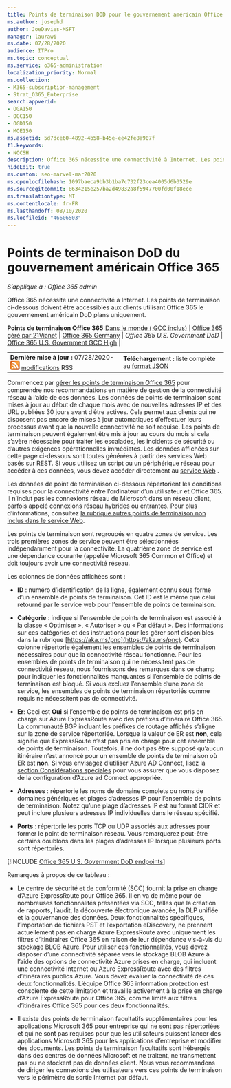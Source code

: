 ```yaml
---
title: Points de terminaison DOD pour le gouvernement américain Office 365
ms.author: josephd
author: JoeDavies-MSFT
manager: laurawi
ms.date: 07/28/2020
audience: ITPro
ms.topic: conceptual
ms.service: o365-administration
localization_priority: Normal
ms.collection:
- M365-subscription-management
- Strat_O365_Enterprise
search.appverid:
- OGA150
- OGC150
- OGD150
- MOE150
ms.assetid: 5d7dce60-4892-4b58-b45e-ee42fe8a907f
f1.keywords:
- NOCSH
description: Office 365 nécessite une connectivité à Internet. Les points de terminaison ci-dessous doivent être accessibles aux clients utilisant Office 365 le gouvernement américain DoD plans uniquement.
hideEdit: true
ms.custom: seo-marvel-mar2020
ms.openlocfilehash: 1097baeca9bb3b1ba7c732f23cea4005d6b3529e
ms.sourcegitcommit: 8634215e257ba2d49832a8f5947700fd00f18ece
ms.translationtype: MT
ms.contentlocale: fr-FR
ms.lasthandoff: 08/10/2020
ms.locfileid: "46606503"
---
```

# <a name="office-365-us-government-dod-endpoints"></a>Points de terminaison DoD du gouvernement américain Office 365

*S’applique à : Office 365 admin*

 Office 365 nécessite une connectivité à Internet. Les points de terminaison ci-dessous doivent être accessibles aux clients utilisant Office 365 le gouvernement américain DoD plans uniquement.
  
 **Points de terminaison Office 365:**[Dans le monde ( GCC inclus)](urls-and-ip-address-ranges.md) | [Office 365 géré par 21Vianet](urls-and-ip-address-ranges-21vianet.md)  | [Office 365 Germany](office-365-germany-endpoints.md) | *Office 365 U.S. Government DoD* | [Office 365 U.S. Government GCC High](office-365-u-s-government-gcc-high-endpoints.md) |
  
|||
|:-----|:-----|
|**Dernière mise à jour :** 07/28/2020- ![ abonnement au journal des ](media/5dc6bb29-25db-4f44-9580-77c735492c4b.png) [modifications](https://endpoints.office.com/version/USGOVDoD?allversions=true&format=rss&clientrequestid=b10c5ed1-bad1-445f-b386-b919946339a7) RSS <br/> |**Téléchargement :** liste complète au [format JSON](https://endpoints.office.com/endpoints/USGOVDoD?clientrequestid=b10c5ed1-bad1-445f-b386-b919946339a7) <br/> |

 Commencez par [gérer les points de terminaison Office 365](managing-office-365-endpoints.md) pour comprendre nos recommandations en matière de gestion de la connectivité réseau à l’aide de ces données. Les données de points de terminaison sont mises à jour au début de chaque mois avec de nouvelles adresses IP et des URL publiées 30 jours avant d’être actives. Cela permet aux clients qui ne disposent pas encore de mises à jour automatiques d’effectuer leurs processus avant que la nouvelle connectivité ne soit requise. Les points de terminaison peuvent également être mis à jour au cours du mois si cela s’avère nécessaire pour traiter les escalades, les incidents de sécurité ou d’autres exigences opérationnelles immédiates. Les données affichées sur cette page ci-dessous sont toutes générées à partir des services Web basés sur REST. Si vous utilisez un script ou un périphérique réseau pour accéder à ces données, vous devez accéder directement au [service Web](office-365-ip-web-service.md) .

Les données de point de terminaison ci-dessous répertorient les conditions requises pour la connectivité entre l’ordinateur d’un utilisateur et Office 365. Il n’inclut pas les connexions réseau de Microsoft dans un réseau client, parfois appelé connexions réseau hybrides ou entrantes. Pour plus d’informations, consultez [la rubrique autres points de terminaison non inclus dans le service Web](additional-office365-ip-addresses-and-urls.md). 

Les points de terminaison sont regroupés en quatre zones de service. Les trois premières zones de service peuvent être sélectionnées indépendamment pour la connectivité. La quatrième zone de service est une dépendance courante (appelée Microsoft 365 Common et Office) et doit toujours avoir une connectivité réseau.

Les colonnes de données affichées sont :

- **ID** : numéro d’identification de la ligne, également connu sous forme d’un ensemble de points de terminaison. Cet ID est le même que celui retourné par le service web pour l’ensemble de points de terminaison.

- **Catégorie** : indique si l’ensemble de points de terminaison est associé à la classe « Optimiser », « Autoriser » ou « Par défaut ». Des informations sur ces catégories et des instructions pour les gérer sont disponibles dans la rubrique [https://aka.ms/pnc](https://aka.ms/pnc). Cette colonne répertorie également les ensembles de points de terminaison nécessaires pour que la connectivité réseau fonctionne. Pour les ensembles de points de terminaison qui ne nécessitent pas de connectivité réseau, nous fournissons des remarques dans ce champ pour indiquer les fonctionnalités manquantes si l’ensemble de points de terminaison est bloqué. Si vous excluez l’ensemble d’une zone de service, les ensembles de points de terminaison répertoriés comme requis ne nécessitent pas de connectivité.

- **Er**: Ceci est **Oui** si l’ensemble de points de terminaison est pris en charge sur Azure ExpressRoute avec des préfixes d’itinéraire Office 365. La communauté BGP incluant les préfixes de routage affichés s’aligne sur la zone de service répertoriée. Lorsque la valeur de ER est **non**, cela signifie que ExpressRoute n’est pas pris en charge pour cet ensemble de points de terminaison. Toutefois, il ne doit pas être supposé qu’aucun itinéraire n’est annoncé pour un ensemble de points de terminaison où ER est **non**. Si vous envisagez d’utiliser Azure AD Connect, lisez la [section Considérations spéciales](https://docs.microsoft.com/azure/active-directory/hybrid/reference-connect-instances#microsoft-azure-government) pour vous assurer que vous disposez de la configuration d’Azure ad Connect appropriée.

- **Adresses** : répertorie les noms de domaine complets ou noms de domaines génériques et plages d’adresses IP pour l’ensemble de points de terminaison. Notez qu’une plage d’adresses IP est au format CIDR et peut inclure plusieurs adresses IP individuelles dans le réseau spécifié.
 
- **Ports** : répertorie les ports TCP ou UDP associés aux adresses pour former le point de terminaison réseau. Vous remarquerez peut-être certains doublons dans les plages d’adresses IP lorsque plusieurs ports sont répertoriés.
 
[!INCLUDE [Office 365 U.S. Government DoD endpoints](./includes/office-365-u.s.-government-dod-endpoints.md)]
  
Remarques à propos de ce tableau :

- Le centre de sécurité et de conformité (SCC) fournit la prise en charge d’Azure ExpressRoute pour Office 365. Il en va de même pour de nombreuses fonctionnalités présentées via SCC, telles que la création de rapports, l’audit, la découverte électronique avancée, la DLP unifiée et la gouvernance des données. Deux fonctionnalités spécifiques, l’importation de fichiers PST et l’exportation eDiscovery, ne prennent actuellement pas en charge Azure ExpressRoute avec uniquement les filtres d’itinéraires Office 365 en raison de leur dépendance vis-à-vis du stockage BLOB Azure. Pour utiliser ces fonctionnalités, vous devez disposer d’une connectivité séparée vers le stockage BLOB Azure à l’aide des options de connectivité Azure prises en charge, qui incluent une connectivité Internet ou Azure ExpressRoute avec des filtres d’itinéraires publics Azure. Vous devez évaluer la connectivité de ces deux fonctionnalités. L’équipe Office 365 information protection est consciente de cette limitation et travaille activement à la prise en charge d’Azure ExpressRoute pour Office 365, comme limité aux filtres d’itinéraires Office 365 pour ces deux fonctionnalités.

- Il existe des points de terminaison facultatifs supplémentaires pour les applications Microsoft 365 pour entreprise qui ne sont pas répertoriées et qui ne sont pas requises pour que les utilisateurs puissent lancer des applications Microsoft 365 pour les applications d’entreprise et modifier des documents. Les points de terminaison facultatifs sont hébergés dans des centres de données Microsoft et ne traitent, ne transmettent pas ou ne stockent pas de données client. Nous vous recommandons de diriger les connexions des utilisateurs vers ces points de terminaison vers le périmètre de sortie Internet par défaut.
